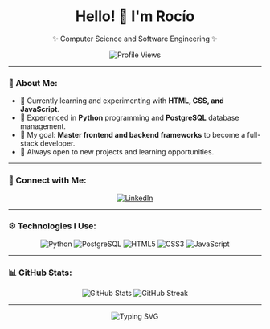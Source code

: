 <h1 align="center">Hello! 👋 I'm Rocío</h1>
<p align="center">✨ Computer Science and Software Engineering ✨</p>

<p align="center">
  <img src="https://komarev.com/ghpvc/?username=your-username&label=Profile%20Views&color=FFD700&style=flat-square" alt="Profile Views" />
</p>

---

### 🌸 About Me:
- 🌱 Currently learning and experimenting with **HTML, CSS, and JavaScript**.  
- 🐍 Experienced in **Python** programming and **PostgreSQL** database management.  
- 🎯 My goal: **Master frontend and backend frameworks** to become a full-stack developer.  
- 🤝 Always open to new projects and learning opportunities.  

---

### 📲 Connect with Me:
<p align="center">
  <a href="[https://linkedin.com/in/your-linkedin](https://www.linkedin.com/in/roc%C3%ADo-rivas-tapia-a4bbb3287/)" target="_blank">
    <img src="https://img.shields.io/badge/LinkedIn-0A66C2?style=for-the-badge&logo=linkedin&logoColor=white" alt="LinkedIn" />
  </a>
</p>

---

### ⚙️ Technologies I Use:
<p align="center">
  <img src="https://img.shields.io/badge/Python-3776AB?style=for-the-badge&logo=python&logoColor=white" alt="Python" />
  <img src="https://img.shields.io/badge/PostgreSQL-336791?style=for-the-badge&logo=postgresql&logoColor=white" alt="PostgreSQL" />
  <img src="https://img.shields.io/badge/HTML5-E34F26?style=for-the-badge&logo=html5&logoColor=white" alt="HTML5" />
  <img src="https://img.shields.io/badge/CSS3-1572B6?style=for-the-badge&logo=css3&logoColor=white" alt="CSS3" />
  <img src="https://img.shields.io/badge/JavaScript-F7DF1E?style=for-the-badge&logo=javascript&logoColor=black" alt="JavaScript" />
</p>

---

### 📊 GitHub Stats:
<p align="center">
  <img src="https://github-readme-stats.vercel.app/api?username=your-username&show_icons=true&theme=gruvbox" alt="GitHub Stats" />
  <img src="https://github-readme-streak-stats.herokuapp.com/?user=your-username&theme=gruvbox" alt="GitHub Streak" />
</p>

---

<p align="center">
  <img src="https://readme-typing-svg.herokuapp.com?font=Fira+Code&duration=4000&pause=1000&color=FFD700&center=true&vCenter=true&width=435&lines=Thanks+for+stopping+by!+🌟" alt="Typing SVG" />
</p>
